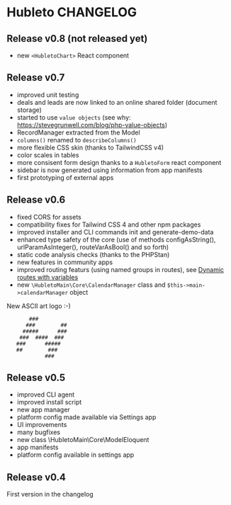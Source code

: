# Hubleto CHANGELOG

## Release v0.8 (not released yet)

  * new `<HubletoChart>` React component

## Release v0.7

  * improved unit testing
  * deals and leads are now linked to an online shared folder (document storage)
  * started to use `value objects` (see why: https://stevegrunwell.com/blog/php-value-objects)
  * RecordManager extracted from the Model
  * `columns()` renamed to `describeColumns()`
  * more flexible CSS skin (thanks to TailwindCSS v4)
  * color scales in tables
  * more consisent form design thanks to a `HubletoForm` react component
  * sidebar is now generated using information from app manifests
  * first prototyping of external apps

## Release v0.6

  * fixed CORS for assets
  * compatibility fixes for Tailwind CSS 4 and other npm packages
  * improved installer and CLI commands init and generate-demo-data
  * enhanced type safety of the core (use of methods configAsString(), urlParamAsInteger(), routeVarAsBool() and so forth)
  * static code analysis checks (thanks to the PHPStan)
  * new features in community apps
  * improved routing featurs (using named groups in routes), see [Dynamic routes with variables](https://developer.hubleto.com/tutorial/advanced/dynamic-routes)
  * new `\HubletoMain\Core\CalendarManager` class and `$this->main->calendarManager` object

New ASCII art logo :-)

```
       ###         
      ###        ##
     #####      ###
    ###  ####  ### 
   ###      #####  
   ##        ###   
            ###    
```

## Release v0.5

  * improved CLI agent
  * improved install script
  * new app manager
  * platform config made available via Settings app
  * UI improvements
  * many bugfixes
  * new class \HubletoMain\Core\ModelEloquent
  * app manifests
  * platform config available in settings app

## Release v0.4

First version in the changelog